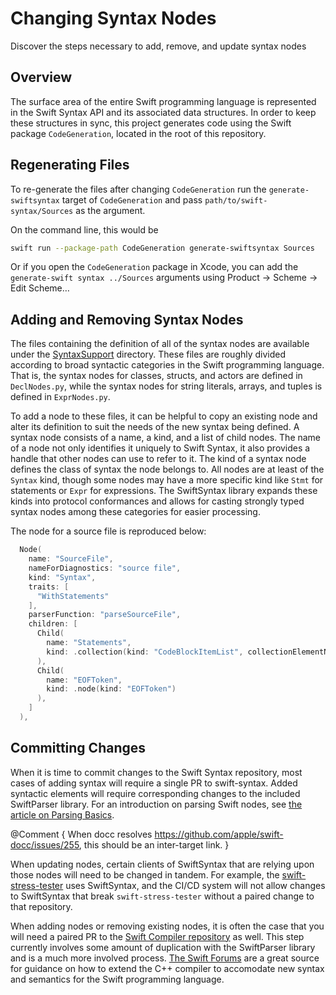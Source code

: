# Changing Syntax Nodes

Discover the steps necessary to add, remove, and update syntax nodes

## Overview

The surface area of the entire Swift programming language is represented in the
Swift Syntax API and its associated data structures. In order to keep these
structures in sync, this project generates code using the Swift package 
`CodeGeneration`, located in the root of this repository. 

## Regenerating Files

To re-generate the files after changing `CodeGeneration` run the `generate-swiftsyntax` 
target of `CodeGeneration` and pass `path/to/swift-syntax/Sources` as the argument.

On the command line, this would be
```bash
swift run --package-path CodeGeneration generate-swiftsyntax Sources
```

Or if you open the `CodeGeneration` package in Xcode, you can add the 
`generate-swift syntax ../Sources` arguments using Product -> Scheme -> Edit Scheme…

## Adding and Removing Syntax Nodes

The files containing the definition of all of the syntax nodes are available
under the [SyntaxSupport][SyntaxSupport] directory. These files
are roughly divided according to broad syntactic categories in the Swift
programming language. That is, the syntax nodes for classes, structs, and actors
are defined in `DeclNodes.py`, while the syntax nodes for string literals, 
arrays, and tuples is defined in `ExprNodes.py`.

To add a node to these files, it can be helpful to copy an existing node and 
alter its definition to suit the needs of the new syntax being defined. A syntax
node consists of a name, a kind, and a list of child nodes. The name of a node
not only identifies it uniquely to Swift Syntax, it also provides a handle that
other nodes can use to refer to it. The kind of a syntax node defines the
class of syntax the node belongs to. All nodes are at least of the `Syntax`
kind, though some nodes may have a more specific kind like `Stmt` for
statements or `Expr` for expressions. The SwiftSyntax library expands these
kinds into protocol conformances and allows for casting strongly typed syntax
nodes among these categories for easier processing.

The node for a source file is reproduced below:

```swift
  Node(
    name: "SourceFile",
    nameForDiagnostics: "source file",
    kind: "Syntax",
    traits: [
      "WithStatements"
    ],
    parserFunction: "parseSourceFile",
    children: [
      Child(
        name: "Statements",
        kind: .collection(kind: "CodeBlockItemList", collectionElementName: "Statement")
      ),
      Child(
        name: "EOFToken",
        kind: .node(kind: "EOFToken")
      ),
    ]
  ),

```

## Committing Changes

When it is time to commit changes to the Swift Syntax repository, most cases
of adding syntax will require a single PR to swift-syntax. Added
syntactic elements will require corresponding changes to the included 
SwiftParser library. For an introduction on parsing Swift nodes, see 
[the article on Parsing Basics][ParserBasics].

@Comment {
  When docc resolves https://github.com/apple/swift-docc/issues/255, this should
  be an inter-target link.
}

When updating nodes, certain clients of SwiftSyntax that are relying upon those
nodes will need to be changed in tandem. For example, the 
[swift-stress-tester][swift-stress-tester] uses SwiftSyntax, and the CI/CD
system will not allow changes to SwiftSyntax that break `swift-stress-tester`
without a paired change to that repository.

When adding nodes or removing existing nodes, it is often the case that you 
will need a paired PR to the [Swift Compiler repository][Swiftc] as well. This
step currently involves some amount of duplication with the SwiftParser library
and is a much more involved process. [The Swift Forums][CompilerDev] are a 
great source for guidance on how to extend the C++ compiler to accomodate new 
syntax and semantics for the Swift programming language.

[LiterateProgramming]: https://en.wikipedia.org/wiki/Literate_programming
[SwiftToolchains]: https://www.swift.org/download/
[SyntaxSupport]: https://github.com/apple/swift-syntax/tree/main/CodeGeneration/Sources/SyntaxSupport
[swift-stress-tester]: https://github.com/apple/swift-stress-tester
[Swiftc]: https://github.com/apple/swift
[ParserBasics]: https://github.com/apple/swift-syntax/tree/main/Sources/SwiftParser/SwiftParser.docc/ParsingBasics.md
[CompilerDev]: https://forums.swift.org/c/development/compiler/
